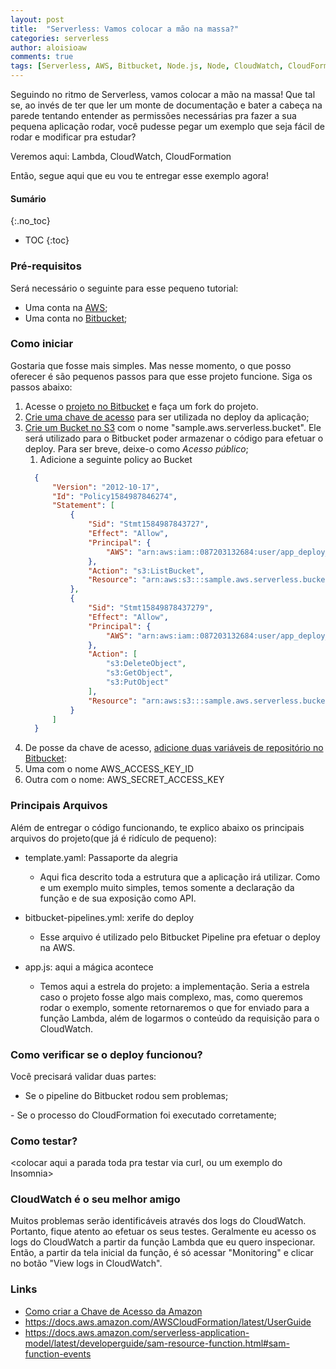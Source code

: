 ```yaml
---
layout: post
title:  "Serverless: Vamos colocar a mão na massa?"
categories: serverless
author: aloisioaw
comments: true
tags: [Serverless, AWS, Bitbucket, Node.js, Node, CloudWatch, CloudFormation]
---
```


Seguindo no ritmo de Serverless, vamos colocar a mão na massa!
Que tal se, ao invés de ter que ler um monte de documentação e bater a cabeça na parede tentando entender as permissões necessárias pra fazer a sua pequena aplicação rodar, você pudesse pegar um exemplo que seja fácil de rodar e modificar pra estudar?

Veremos aqui: Lambda, CloudWatch, CloudFormation

Então, segue aqui que eu vou te entregar esse exemplo agora!

#### Sumário
{:.no_toc}

- TOC 
{:toc}


### Pré-requisitos
Será necessário o seguinte para esse pequeno tutorial:
 - Uma conta na [AWS](https://aws.amazon.com/);
 - Uma conta no [Bitbucket](https://bitbucket.org/);

### Como iniciar

Gostaria que fosse mais simples. Mas nesse momento, o que posso oferecer é são pequenos passos para que esse projeto funcione. Siga os passos abaixo:
1. Acesse o [projeto no Bitbucket](https://bitbucket.org/aloisioaw/sample-aws-serverless) e faça um fork do projeto.
2. [Crie uma chave de acesso](https://docs.aws.amazon.com/pt_br/IAM/latest/UserGuide/id_credentials_access-keys.html#rotating_access_keys_console) para ser utilizada no deploy da aplicação;
3. [Crie um Bucket no S3](https://docs.aws.amazon.com/pt_br/AmazonS3/latest/user-guide/create-bucket.html) com o nome "sample.aws.serverless.bucket". Ele será utilizado para o Bitbucket poder armazenar o código para efetuar o deploy. Para ser breve, deixe-o como *Acesso público*;
    1. Adicione a seguinte policy ao Bucket
      ~~~ JSON
        {
            "Version": "2012-10-17",
            "Id": "Policy1584987846274",
            "Statement": [
                {
                    "Sid": "Stmt1584987843727",
                    "Effect": "Allow",
                    "Principal": {
                        "AWS": "arn:aws:iam::087203132684:user/app_deploy_dev"
                    },
                    "Action": "s3:ListBucket",
                    "Resource": "arn:aws:s3:::sample.aws.serverless.bucket"
                },
                {
                    "Sid": "Stmt15849878437279",
                    "Effect": "Allow",
                    "Principal": {
                        "AWS": "arn:aws:iam::087203132684:user/app_deploy_dev"
                    },
                    "Action": [
                        "s3:DeleteObject",
                        "s3:GetObject",
                        "s3:PutObject"
                    ],
                    "Resource": "arn:aws:s3:::sample.aws.serverless.bucket/*"
                }
            ]
        }
      ~~~
4. De posse da chave de acesso, [adicione duas variáveis de repositório no Bitbucket](https://confluence.atlassian.com/bitbucket/variables-in-pipelines-794502608.html#Variablesinpipelines-Repositoryvariables):
  1. Uma com o nome AWS_ACCESS_KEY_ID
  2. Outra com o nome: AWS_SECRET_ACCESS_KEY


### Principais Arquivos

Além de entregar o código funcionando, te explico abaixo os principais arquivos do projeto(que já é ridículo de pequeno):

- template.yaml: Passaporte da alegria
  - Aqui fica descrito toda a estrutura que a aplicação irá utilizar. Como e um exemplo muito simples, temos somente a declaração da função e de sua exposição como API.

- bitbucket-pipelines.yml: xerife do deploy
  - Esse arquivo é utilizado pelo Bitbucket Pipeline pra efetuar o deploy na AWS.

- app.js: aqui a mágica acontece
  - Temos aqui a estrela do projeto: a implementação. Seria a estrela caso o projeto fosse algo mais complexo, mas, como queremos rodar o exemplo, somente retornaremos o que for enviado para a função Lambda, além de logarmos o conteúdo da requisição para o CloudWatch.

### Como verificar se o deploy funcionou?

Você precisará validar duas partes:
 - Se o pipeline do Bitbucket rodou sem problemas;
 <imagem>
 - Se o processo do CloudFormation foi executado corretamente;
 <imagem>

### Como testar?
<colocar aqui a parada toda pra testar via curl, ou um exemplo do Insomnia>

### CloudWatch é o seu melhor amigo

Muitos problemas serão identificáveis através dos logs do CloudWatch. Portanto, fique atento ao efetuar os seus testes. Geralmente eu acesso os logs do CloudWatch a partir da função Lambda que eu quero inspecionar. Então, a partir da tela inicial da função, é só acessar "Monitoring" e clicar no botão "View logs in CloudWatch".

### Links

- [Como criar a Chave de Acesso da Amazon](https://docs.aws.amazon.com/IAM/latest/UserGuide/id_credentials_access-keys.html#Using_CreateAccessKey)
- https://docs.aws.amazon.com/AWSCloudFormation/latest/UserGuide
- https://docs.aws.amazon.com/serverless-application-model/latest/developerguide/sam-resource-function.html#sam-function-events